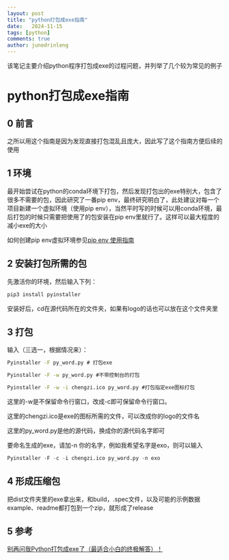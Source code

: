 ```yaml
---
layout: post
title: "python打包成exe指南"
date:   2024-11-15
tags: [python]
comments: true
author: junedrinleng
---
```


该笔记主要介绍python程序打包成exe的过程问题，并列举了几个较为常见的例子
<!-- more -->

# python打包成exe指南

## 0 前言

之所以用这个指南是因为发现直接打包混乱且庞大，因此写了这个指南方便后续的使用

## 1 环境

最开始尝试在python的conda环境下打包，然后发现打包出的exe特别大，包含了很多不需要的包，因此研究了一番pip env，最终研究明白了，此处建议对每一个项目新建一个虚拟环境（使用pip env），当然平时写的时候可以用conda环境，最后打包的时候只需要把使用了的包安装在pip env里就行了。这样可以最大程度的减小exe的大小

如何创建pip env虚拟环境参见[pip env 使用指南](./pip_env_how_to_use.md)

## 2 安装打包所需的包

先激活你的环境，然后输入下列：

~~~cmd
pip3 install pyinstaller
~~~

安装好后，cd在源代码所在的文件夹，如果有logo的话也可以放在这个文件夹里

## 3 打包

输入（三选一，根据情况来）：

~~~cmd
Pyinstaller -F py_word.py # 打包exe

Pyinstaller -F -w py_word.py #不带控制台的打包

Pyinstaller -F -w -i chengzi.ico py_word.py #打包指定exe图标打包
~~~

这里的-w是不保留命令行窗口，改成-c即可保留命令行窗口。

这里的chengzi.ico是exe的图标所需的文件，可以改成你的logo的文件名

这里的py_word.py是他的源代码，换成你的源代码名字即可

要命名生成的exe，请加-n 你的名字，例如我希望名字是exo，则可以输入

~~~python
Pyinstaller -F -c -i chengzi.ico py_word.py -n exo
~~~

## 4 形成压缩包

把dist文件夹里的exe拿出来，和build，.spec文件，以及可能的示例数据example、readme都打包到一个zip，就形成了release

## 5 参考

[别再问我Python打包成exe了（最适合小白的终极解答）！](https://zhuanlan.zhihu.com/p/370914926)
